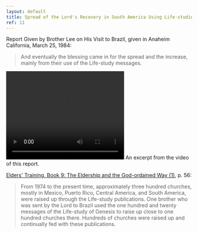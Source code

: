 ```yaml
---
layout: default
title: Spread of the Lord's Recovery in South America Using Life-studies 
ref: 11
---
```


Report Given by Brother Lee on His Visit to Brazil, given in Anaheim California, March 25, 1984:

> And eventually the blessing came in for the spread and the increase, mainly from their use of the Life-study messages.

<video width="320" height="240" controls>
  <source src="movie.mp4" type="video/mp4">
  <source src="movie.ogg" type="video/ogg">
  <object data="movie.mp4" width="320" height="240">
    <embed src="movie.swf" width="320" height="240">
  </object>
</video> 
An excerpt from the video of this report.

[Elders' Training, Book 9: The Eldership and the God-ordained Way (1)](http://www.ministrybooks.org/books.cfm?xid=7TMZ98QLAECK8), p. 56:

> From 1974 to the present time, approximately three hundred churches, mostly in Mexico, Puerto Rico, Central America, and South America, were raised up through the Life-study publications. One brother who was sent by the Lord to Brazil used the one hundred and twenty messages of the Life-study of Genesis to raise up close to one hundred churches there. Hundreds of churches were raised up and continually fed with these publications.
